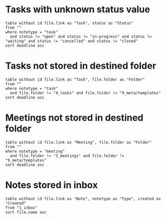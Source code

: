 # Tasks with unknown status value
```dataview
table without id file.link as "Task", status as "Status"
from ""
where notetype = "task"
  and status != "open" and status != "in-progress" and status != "waiting" and status != "cancelled" and status != "closed"
sort deadline asc
```

# Tasks not stored in destined folder
```dataview
table without id file.link as "Task", file.folder as "Folder"
from ""
where notetype = "task"
  and file.folder != "4_tasks" and file.folder != "9_meta/templates"
sort deadline asc
```

# Meetings not stored in destined folder
```dataview
table without id file.link as "Meeting", file.folder as "Folder"
from ""
where notetype = "meeting"
  and file.folder != "3_meetings" and file.folder != "9_meta/templates"
sort deadline asc
```

# Notes stored in inbox
```dataview
table without id file.link as "Note", notetype as "Type", created as "Created"
from "1_inbox"
sort file.name asc
```
